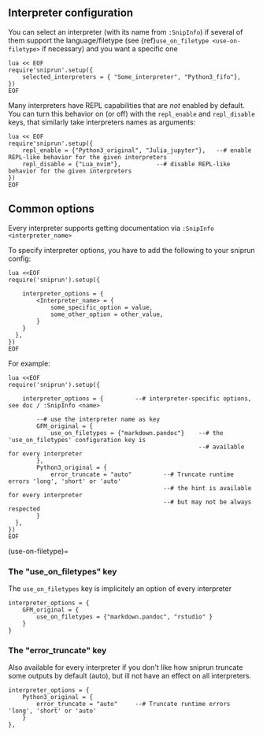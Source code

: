 ## Interpreter configuration

You can select an interpreter (with its name from `:SnipInfo`) if several of them support the language/filetype
(see {ref}`use_on_filetype <use-on-filetype>` if necessary) and you want a specific one

```
lua << EOF
require'sniprun'.setup({
    selected_interpreters = { "Some_interpreter", "Python3_fifo"},
})
EOF
```

Many interpreters have REPL capabilities that are _not_ enabled by default. You can turn this behavior on (or off) with the `repl_enable` and `repl_disable` keys, that similarly take interpreters names as arguments:


```
lua << EOF
require'sniprun'.setup({
    repl_enable = {"Python3_original", "Julia_jupyter"},   --# enable REPL-like behavior for the given interpreters
    repl_disable = {"Lua_nvim"},          --# disable REPL-like behavior for the given interpreters
})
EOF
```


## Common options

Every interpreter supports getting documentation via `:SnipInfo <interpreter_name>`

To specify interpreter options, you have to add the following to your sniprun config:



```
lua <<EOF
require('sniprun').setup({

    interpreter_options = {
        <Interpreter_name> = {
            some_specific_option = value,
            some_other_option = other_value,
        }
    }
  }, 
})
EOF
```

For example:

```
lua <<EOF
require('sniprun').setup({

    interpreter_options = {         --# interpreter-specific options, see doc / :SnipInfo <name>

        --# use the interpreter name as key
        GFM_original = {
            use_on_filetypes = {"markdown.pandoc"}    --# the 'use_on_filetypes' configuration key is
                                                      --# available for every interpreter
        },
        Python3_original = {
            error_truncate = "auto"         --# Truncate runtime errors 'long', 'short' or 'auto'
                                            --# the hint is available for every interpreter
                                            --# but may not be always respected
        }
  }, 
})
EOF
```

(use-on-filetype)=
### The "use_on_filetypes" key

The `use_on_filetypes` key is implicitely an option of every interpreter

```
interpreter_options = {
    GFM_original = {
        use_on_filetypes = {"markdown.pandoc", "rstudio" }
    }
}
```

### The "error_truncate" key

Also available for every interpreter if you don't like how sniprun truncate some outputs by default (auto), but ill not have an effect on all interpreters.

```
interpreter_options = {
    Python3_original = {
        error_truncate = "auto"     --# Truncate runtime errors 'long', 'short' or 'auto'
    }
}, 
```
